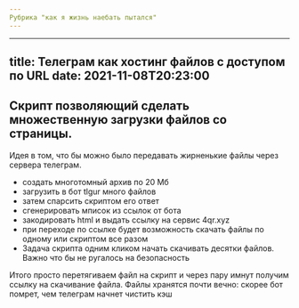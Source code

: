 ```yaml
---
Рубрика "как я жизнь наебать пытался"
---
```



---
title: Телеграм как хостинг файлов c доступом по URL
date: 2021-11-08T20:23:00
---

## Скрипт позволяющий сделать множественную загрузки файлов со страницы.

Идея в том, что бы можно было передавать жирненькие файлы через сервера телеграм.

- создать многотомный архив по 20 Мб
- загрузить в бот tlgur много файлов
- затем спарсить скриптом его ответ
- сгенерировать мписок из ссылок от бота
- закодировать html и выдать ссылку на сервис 4qr.xyz
- при переходе по ссылке будет возможность скачать файлы по одному или скриптом все разом
- Задача скрипта одним кликом начать скачивать десятки файлов. Важно что бы не ругалось на безопасность

Итого просто перетягиваем файл на скрипт и через пару имнут получим ссылку на скачивание файла. Файлы хранятся почти вечно: скорее бот помрет, чем телеграм начнет чистить кэш


